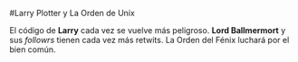 #Larry Plotter y La Orden de Unix

El código de **Larry** cada vez se vuelve más peligroso.
**Lord Ballmermort** y sus *followrs* tienen cada vez más retwits.
La Orden del Fénix luchará por el bien común.
